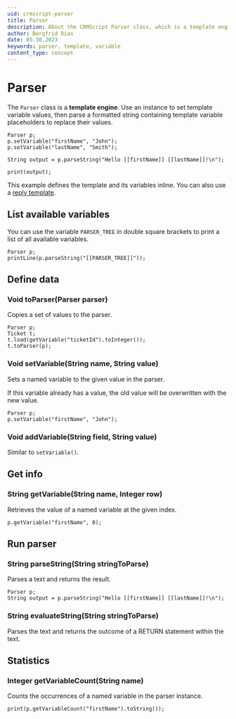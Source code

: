 ```yaml
---
uid: crmscript-parser
title: Parser
description: About the CRMScript Parser class, which is a template engine.
author: Bergfrid Dias
date: 05.30.2023
keywords: parser, template, variable
content_type: concept
---
```


# Parser

The `Parser` class is a **template engine**. Use an instance to set template variable values, then parse a formatted string containing template variable placeholders to replace their values.

```crmscript!
Parser p;
p.setVariable("firstName", "John");
p.setVariable("lastName", "Smith");

String output = p.parseString("Hello [[firstName]] [[lastName]]!\n");

print(output);
```

This example defines the template and its variables inline. You can also use a [reply template][1].

## List available variables

You can use the variable `PARSER_TREE` in double square brackets to print a list of all available variables.

```crmscript!
Parser p;
printLine(p.parseString("[[PARSER_TREE]]"));
```

## Define data

### Void toParser(Parser parser)

Copies a set of values to the parser.

```crmscript
Parser p;
Ticket t;
t.load(getVariable("ticketId").toInteger());
t.toParser(p);
```

### Void setVariable(String name, String value)

Sets a named variable to the given value in the parser.

If this variable already has a value, the old value will be overwritten with the new value.

```crmscript
Parser p;
p.setVariable("firstName", "John");
```

### Void addVariable(String field, String value)

Similar to `setVariable()`.

## Get info

### String getVariable(String name, Integer row)

Retrieves the value of a named variable at the given index.

```crmscript
p.getVariable("firstName", 0);
```

## Run parser

### String parseString(String stringToParse)

Parses a text and returns the result.

```crmscript
Parser p;
String output = p.parseString("Hello [[firstName]] [[lastName]]!\n");
```

### String evaluateString(String stringToParse)

Parses the text and returns the outcome of a RETURN statement within the text.

## Statistics

### Integer getVariableCount(String name)

Counts the occurrences of a named variable in the parser instance.

```crmscript
print(p.getVariableCount("firstName").toString());
```

<!-- Referenced links -->
[1]: ../../request/dev/index.md#reply-templates
